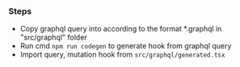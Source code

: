 ### Steps 
- Copy graphql query into according to the format *.graphql in "src/graphql" folder
- Run cmd ```npm run codegen``` to generate hook from graphql query
- Import query, mutation hook from ```src/graphql/generated.tsx```